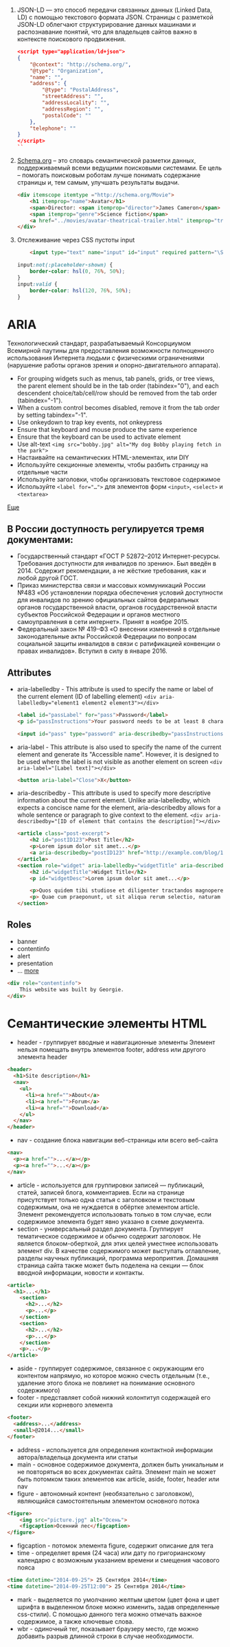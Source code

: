 1. JSON-LD — это способ передачи связанных данных (Linked Data, LD) с помощью текстового формата JSON. Страницы с разметкой JSON-LD облегчают структурирование данных машинами и распознавание понятий, что для владельцев сайтов важно в контексте поискового продвижения.
    ```json
    <script type="application/ld+json">
    {
        "@context": "http://schema.org/",
        "@type": "Organization",
        "name": "",
        "address": {
            "@type": "PostalAddress",
            "streetAddress": "",
            "addressLocality": "",
            "addressRegion": "",
            "postalCode": ""
        },
        "telephone": ""
    }
    </script>
    ``
1. [Schema.org](https://schema.org/) – это словарь семантической разметки данных, поддерживаемый всеми ведущими поисковыми системами. Ее цель – помогать поисковым роботам лучше понимать содержание страницы и, тем самым, улучшать результаты выдачи.
    ```html
    <div itemscope itemtype ="http://schema.org/Movie">
        <h1 itemprop="name">Avatar</h1>
        <span>Director: <span itemprop="director">James Cameron</span> (born August 16, 1954)</span>
        <span itemprop="genre">Science fiction</span>
        <a href="../movies/avatar-theatrical-trailer.html" itemprop="trailer">Trailer</a>
    </div>
    ```
1. Отслеживание через CSS пустоты input
    ```html
        <input type="text" name="input" id="input" required pattern="\S+"/>
    ```
    ```css
    input:not(:placeholder-shown) {
        border-color: hsl(0, 76%, 50%);
    }
    input:valid {
        border-color: hsl(120, 76%, 50%);
    }
    ```

# ARIA
 Технологический стандарт, разрабатываемый Консорциумом Всемирной паутины для предоставления возможности полноценного использования Интернета людьми с физическими ограничениями (нарушение работы органов зрения и опорно-двигательного аппарата). 

- For grouping widgets such as menus, tab panels, grids, or tree views, the parent element should be in the tab order (tabindex="0"), and each descendent choice/tab/cell/row should be removed from the tab order (tabindex="-1").
- When a custom control becomes disabled, remove it from the tab order by setting tabindex="-1".
- Use onkeydown to trap key events, not onkeypress
- Ensure that keyboard and mouse produce the same experience
- Ensure that the keyboard can be used to activate element
- Use alt-text 
    `<img src="bobby.jpg" alt="My dog Bobby playing fetch in the park">`
- Настаивайте на семантических HTML-элементах, или DIY
- Используйте секционные элементы, чтобы разбить страницу на отдельные части
- Используйте заголовки, чтобы организовать текстовое содержимое
- Используйте `<label for="…">` для элементов форм `<input>`, `<select>` и `<textarea>`

[Еще](https://medium.com/web-standards/pragmatic-a11y-rules-b16dd2f77685)

## В России доступность регулируется тремя документами:

* Государственный стандарт «ГОСТ Р 52872–2012 Интернет-ресурсы. Требования доступности для инвалидов по зрению». Был введён в 2014. Содержит рекомендации, а не жёсткие требования, как и любой другой ГОСТ.
* Приказ министерства связи и массовых коммуникаций России №483 «Об установлении порядка обеспечения условий доступности для инвалидов по зрению официальных сайтов федеральных органов государственной власти, органов государственной власти субъектов Российской Федерации и органов местного самоуправления в сети интернет». Принят в ноябре 2015.
* Федеральный закон № 419-ФЗ «О внесении изменений в отдельные законодательные акты Российской Федерации по вопросам социальной защиты инвалидов в связи с ратификацией конвенции о правах инвалидов». Вступил в силу в январе 2016.

## Attributes
- aria-labelledby - This attribute is used to specify the name or label of the current element (ID of labelling element)
    `<div aria-labelledby="element1 element2 element3"></div>`
    ```html
    <label id="passLabel" for="pass">Password</label>
    <p id="passInstructions">Your password needs to be at least 8 characters long and have 1 number</p>

    <input id="pass" type="password" aria-describedby="passInstructions" aria-labelledby="passLabel">
    ```
- aria-label - This attribute is also used to specify the name of the current element and generate its "Accessible name". However, it is designed to be used where the label is not visible as another element on screen
    `<div aria-label="[Label text]"></div>`
    ```html
    <button aria-label="Close">X</button>
    ```
- aria-describedby - This attribute is used to specify more descriptive information about the current element. Unlike aria-labelledby, which expects a concisce name for the element, aria-describedby allows for a whole sentence or paragraph to give context to the element.
    `<div aria-describedby="[ID of element that contains the description]"></div>`
    ```html
    <article class="post-excerpt">
        <h2 id="postID123">Post Title</h2>
        <p>Lorem ipsum dolor sit amet...</p>
        <a aria-describedby="postID123" href="http://example.com/blog/123">Continue reading</a>
    </article>
    <section role="widget" aria-labelledby="widgetTitle" aria-describedby="widgetDesc">
        <h2 id="widgetTitle">Widget Title</h2>
        <p id="widgetDesc">Lorem ipsum dolor sit amet...</p>

        <p>Quos quidem tibi studiose et diligenter tractandos magnopere censeo</p>
        <p> Quae cum praeponunt, ut sit aliqua rerum selectio, naturam videntur sequi</p>
    </section>
    ```
## Roles
- banner
- contentinfo
- alert
- presentation
- ...
[more](https://developer.mozilla.org/ru/docs/Web/Accessibility/ARIA/ARIA_Techniques)

```html
<div role="contentinfo">
    This website was built by Georgie.
</div>
```

# Cемантические элементы HTML
- header - группирует вводные и навигационные элементы
    Элемент нельзя помещать внутрь элементов footer, address или другого элемента header
```html
<header>
  <h1>Site description</h1>
  <nav>
    <ul>
      <li><a href="">About</a>
      <li><a href="">Forum</a>
      <li><a href="">Download</a>
    </ul>
  </nav>
</header>
```
- nav - создание блока навигации веб-страницы или всего веб-сайта
```html
<nav>
  <p><a href="">...</a></p>
  <p><a href="">...</a></p>
</nav>
```
- article - используется для группировки записей — публикаций, статей, записей блога, комментариев. Если на странице присутствует только одна статья с заголовком и текстовым содержимым, она не нуждается в обёртке элементом article. Элемент рекомендуется использовать только в том случае, если содержимое элемента будет явно указано в схеме документа.
- section - универсальный раздел документа. Группирует тематическое содержимое и обычно содержит заголовок. Не является блоком-оберткой, для этих целей уместнее использовать элемент div. В качестве содержимого может выступать оглавление, разделы научных публикаций, программа мероприятия. Домашняя страница сайта также может быть поделена на секции — блок вводной информации, новости и контакты.
```html
<article>
  <h1>...</h1>
    <section>
      <h2>...</h2>
      <p>...</p>
    </section>
    <section>
      <h2>...</h2>
      <p>...</p>
    </section>
    <p>...</p>
</article>
```
- aside - группирует содержимое, связанное с окружающим его контентом напрямую, но которое можно счесть отдельным (т.е., удаление этого блока не повлияет на понимание основного содержимого)
- footer - представляет собой нижний колонтитул содержащей его секции или корневого элемента
```html
<footer>
  <address>...</address>
  <small>@2014...</small>
</footer>
```
- address - используется для определения контактной информации автора/владельца документа или статьи
- main - основное содержимое документа, должен быть уникальным и не повторяться во всех документах сайта. Элемент main не может быть потомком таких элементов как article, aside, footer, header или nav
- figure - автономный контент (необязательно с заголовком), являющийся самостоятельным элементом основного потока
```html
<figure>
    <img src="picture.jpg" alt="Осень">
    <figcaption>Осенний лес</figcaption>
</figure>
```
- figcaption - потомок элемента figure, содержит описание для тега
- time - определяет время (24 часа) или дату по григорианскому календарю с возможным указанием времени и смещения часового пояса
```html
<time datetime="2014-09-25"> 25 Сентября 2014</time>
<time datetime="2014-09-25T12:00"> 25 Сентября 2014</time>
```
- mark - выделяется по умолчанию желтым цветом (цвет фона и цвет шрифта в выделенном блоке можно изменить, задав определенные css-стили). С помощью данного тега можно отмечать важное содержимое, а также ключевые слова.
- wbr - одиночный тег, показывает браузеру место, где можно добавить разрыв длинной строки в случае необходимости.
